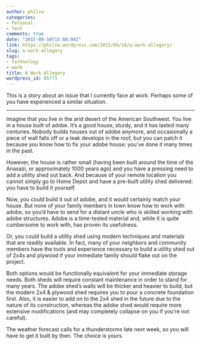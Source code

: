 ```yaml
---
author: philrw
categories:
- Personal
- Tech
comments: true
date: "2015-09-10T15:08:08Z"
link: https://philrw.wordpress.com/2015/09/10/a-work-allegory/
slug: a-work-allegory
tags:
- technology
- work
title: A Work Allegory
wordpress_id: 85773
---
```


This is a story about an issue that I currently face at work. Perhaps some of you have experienced a similar situation.<!--more-->

* * *

Imagine that you live in the arid desert of the American Southwest. You live in a house built of adobe. It’s a good house, sturdy, and it has lasted many centuries. Nobody builds houses out of adobe anymore, and occasionally a piece of wall falls off or a leak develops in the roof, but you can patch it because you know how to fix your adobe house: you’ve done it many times in the past.

However, the house is rather small (having been built around the time of the Anasazi, or approximately 1000 years ago) and you have a pressing need to add a utility shed out back. And because of your remote location you cannot simply go to Home Depot and have a pre-built utility shed delivered: you have to build it yourself.

Now, you could build it out of adobe, and it would certainly match your house. But none of your family members in town know how to work with adobe, so you’d have to send for a distant uncle who is skilled working with adobe structures. Adobe is a time-tested material and, while it is quite cumbersome to work with, has proven its usefulness.

Or, you could build a utility shed using modern techniques and materials that are readily available. In fact, many of your neighbors and community members have the tools and experience necessary to build a utility shed out of 2x4s and plywood if your immediate family should flake out on the project.

Both options would be functionally equivalent for your immediate storage needs. Both sheds will require constant maintenance in order to stand for many years. The adobe shed’s walls will be thicker and heavier to build, but the modern 2x4 & plywood shed requires you to pour a concrete foundation first. Also, it is easier to add on to the 2x4 shed in the future due to the nature of its construction, whereas the adobe shed would require more extensive modifications (and may completely collapse on you if you’re not careful).

The weather forecast calls for a thunderstorms late next week, so you will have to get it built by then. The choice is yours.
